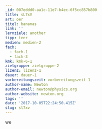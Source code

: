 ```yaml
---
_id: 007eddd0-aa1c-11e7-b4ec-6f5cc857b800
title: sL7xV
art: oer
titel: bananas
link: ''
lernziele: another
tipp: teer
medien: medien-2
fach:
  - fach-1
  - fach-3
kmk: kmk-6-1
zielgruppe: zielgruppe-2
lizenz: lizenz-1
dauer: dauer-1
vorbereitungszeit: vorbereitungszeit-1
author-name: Newton
author-email: newton@physics.org
author-website: newton.org
tags: ''
date: '2017-10-05T22:24:50.415Z'
slug: sl7xv
---
```

we
